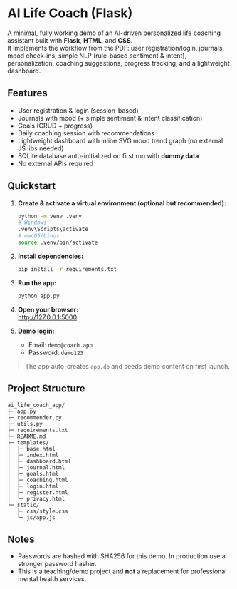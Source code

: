# AI Life Coach (Flask)

A minimal, fully working demo of an AI-driven personalized life coaching assistant built with **Flask**, **HTML**, and **CSS**.  
It implements the workflow from the PDF: user registration/login, journals, mood check-ins, simple NLP (rule-based sentiment & intent), personalization, coaching suggestions, progress tracking, and a lightweight dashboard.

## Features
- User registration & login (session-based)
- Journals with mood (+ simple sentiment & intent classification)
- Goals (CRUD + progress)
- Daily coaching session with recommendations
- Lightweight dashboard with inline SVG mood trend graph (no external JS libs needed)
- SQLite database auto-initialized on first run with **dummy data**
- No external APIs required

## Quickstart
1. **Create & activate a virtual environment (optional but recommended):**
   ```bash
   python -m venv .venv
   # Windows
   .venv\Scripts\activate
   # macOS/Linux
   source .venv/bin/activate
   ```

2. **Install dependencies:**
   ```bash
   pip install -r requirements.txt
   ```

3. **Run the app:**
   ```bash
   python app.py
   ```

4. **Open your browser:**  
   http://127.0.0.1:5000

5. **Demo login:**  
   - Email: `demo@coach.app`  
   - Password: `demo123`

> The app auto-creates `app.db` and seeds demo content on first launch.

## Project Structure
```
ai_life_coach_app/
├─ app.py
├─ recommender.py
├─ utils.py
├─ requirements.txt
├─ README.md
├─ templates/
│  ├─ base.html
│  ├─ index.html
│  ├─ dashboard.html
│  ├─ journal.html
│  ├─ goals.html
│  ├─ coaching.html
│  ├─ login.html
│  ├─ register.html
│  └─ privacy.html
└─ static/
   ├─ css/style.css
   └─ js/app.js
```

## Notes
- Passwords are hashed with SHA256 for this demo. In production use a stronger password hasher.
- This is a teaching/demo project and **not** a replacement for professional mental health services.
